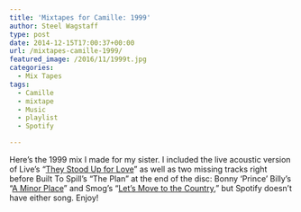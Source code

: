 ```yaml
---
title: 'Mixtapes for Camille: 1999'
author: Steel Wagstaff
type: post
date: 2014-12-15T17:00:37+00:00
url: /mixtapes-camille-1999/
featured_image: /2016/11/1999t.jpg
categories:
  - Mix Tapes
tags:
  - Camille
  - mixtape
  - Music
  - playlist
  - Spotify

---
```

Here&#8217;s the 1999 mix I made for my sister. I included the live acoustic version of Live&#8217;s &#8220;<a href="https://www.youtube.com/watch?v=htdwtTdJd7g#t=0m06s" target="_blank">They Stood Up for Love</a>&#8221; as well as two missing tracks right before Built To Spill&#8217;s &#8220;The Plan&#8221; at the end of the disc: Bonny &#8216;Prince&#8217; Billy&#8217;s &#8220;<a href="https://www.youtube.com/watch?v=GHFldNEkwSc" target="_blank">A Minor Place</a>&#8221; and Smog&#8217;s &#8220;<a href="https://www.youtube.com/watch?v=i9KcVRwRfkk" target="_blank">Let&#8217;s Move to the Country</a>,&#8221; but Spotify doesn&#8217;t have either song. Enjoy!